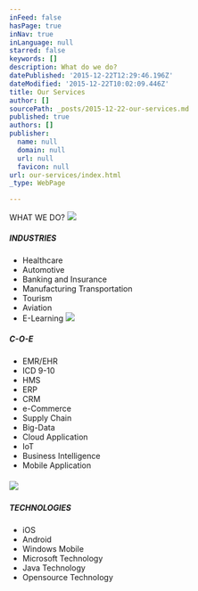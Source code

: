 ```yaml
---
inFeed: false
hasPage: true
inNav: true
inLanguage: null
starred: false
keywords: []
description: What do we do?
datePublished: '2015-12-22T12:29:46.196Z'
dateModified: '2015-12-22T10:02:09.446Z'
title: Our Services
author: []
sourcePath: _posts/2015-12-22-our-services.md
published: true
authors: []
publisher:
  name: null
  domain: null
  url: null
  favicon: null
url: our-services/index.html
_type: WebPage

---
```

WHAT WE DO?
![](https://s3-us-west-2.amazonaws.com/the-grid-img/p/408fd1545df3621ca458f6bd8877bc9416e81917.png)

##### INDUSTRIES

* Healthcare 
* Automotive 
* Banking and Insurance 
* Manufacturing Transportation 
* Tourism 
* Aviation 
* E-Learning
![](https://the-grid-user-content.s3-us-west-2.amazonaws.com/ecf8d2ae-096b-4ac7-b371-e9d7daaebbdb.jpg)

##### C-O-E

* EMR/EHR 
* ICD 9-10 
* HMS 
* ERP 
* CRM 
* e-Commerce 
* Supply Chain 
* Big-Data 
* Cloud Application 
* IoT 
* Business Intelligence
* Mobile Application

##### ![](https://the-grid-user-content.s3-us-west-2.amazonaws.com/1f83c151-8a53-4deb-8af6-c8d2bdda92bf.png)

##### TECHNOLOGIES

* iOS 
* Android 
* Windows Mobile 
* Microsoft Technology 
* Java Technology 
* Opensource Technology